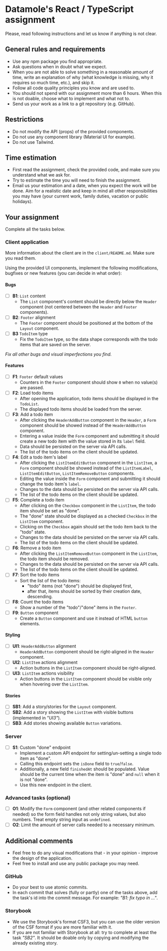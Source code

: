 # Datamole's React / TypeScript assignment

Please, read following instructions and let us know if anything is not clear.

## General rules and requirements

* Use any npm package you find appropriate.
* Ask questions when in doubt what we expect.
* When you are not able to solve something in a reasonable amount of time, write an explanation of why
  (what knowledge is missing, why it requires so much time, etc.), and skip it.
* Follow all code quality principles you know and are used to.
* You should not spend with our assignment more than 6 hours.
  When this is not doable, choose what to implement and what not to.
* Send us your work as a link to a git repository (e.g. GitHub).

## Restrictions

- Do not modify the API (props) of the provided components.
- Do not use any component library (Material UI for example).
- Do not use Tailwind.

## Time estimation

* First read the assignment, check the provided code, and make sure you understand what we ask for.
* Try to estimate the time you will need to finish the assignment.
* Email us your estimation and a date, when you expect the work will be done.
  Aim for a realistic date and keep in mind all other responsibilities you may have
  (your current work, family duties, vacation or public holidays).

## Your assignment

Complete all the tasks below.

### Client application

More information about the client are in the `client/README.md`. Make sure you read them.

Using the provided UI components, implement the following modifications, bugfixes or new features (you can decide in what order):

#### Bugs

- [ ] **B1**: `List` content
  - The `List` component's content should be directly below the `Header` component (not centered between the `Header` and `Footer` components).
- [ ] **B2**: `Footer` alignment
  - The `Footer` component should be positioned at the bottom of the `Layout` component.
- [ ] **B3** `TodoItem` type
  - Fix the `TodoItem` type, so the data shape corresponds with the todo items that are saved on the server.

_Fix all other bugs and visual imperfections you find._

#### Features

- [ ] **F1**: `Footer` default values
  - Counters in the `Footer` component should show `0` when no value(s) are passed.
- [ ] **F2**: Load todo items
  - After opening the application, todo items should be displayed in the `TodoList`.
  - The displayed todo items should be loaded from the server.
- [ ] **F3**: Add a todo item
  - After clicking the `HeaderAddButton` component in the `Header`, a `Form` component should be showed instead of the `HeaderAddButton` component.
  - Entering a value inside the `Form` component and submitting it should create a new todo item with the value stored in its `label` field.
  - Data should be persisted on the server via API calls.
  - The list of the todo items on the client should be updated.
- [ ] **F4**: Edit a todo item's label
  - After clicking the `ListItemEditButton` component in the `ListItem`, a `Form` component should be showed instead of the `ListItemLabel`, `ListItemEditButton`, `ListItemRemoveButton` components.
  - Editing the value inside the `Form` component and submitting it should change the todo item's `label`.
  - Changes to the data should be persisted on the server via API calls.
  - The list of the todo items on the client should be updated.
- [ ] **F5**: Complete a todo item
  - After clicking on the `Checkbox` component in the `ListItem`, the todo item should be set as "done".
  - The "done" state should be displayed as a checked `Checkbox` in the `ListItem` component.
  - Clicking on the `Checkbox` again should set the todo item back to the "todo" state.
  - Changes to the data should be persisted on the server via API calls.
  - The list of the todo items on the client should be updated.
- [ ] **F6**: Remove a todo item
  - After clicking the `ListItemRemoveButton` component in the `ListItem`, the todo item should be removed.
  - Changes to the data should be persisted on the server via API calls.
  - The list of the todo items on the client should be updated.
- [ ] **F7**: Sort the todo items
  - Sort the list of the todo items:
    - "todo" items (not "done") should be displayed first,
    - after that, items should be sorted by their creation date, descending.
- [ ] **F8**: Count the todo items
  - Show a number of the "todo"/"done" items in the `Footer`. 
- [ ] **F9**: `Button` component
  - Create a `Button` component and use it instead of HTML `button` elements.

#### Styling

- [ ] **UI1**: `HeaderAddButton` alignment
  - `HeaderAddButton` component should be right-aligned in the `Header` component.
- [ ] **UI2**: `ListItem` actions alignment
  - Action buttons in the `ListItem` component should be right-aligned.
- [ ] **UI3**: `ListItem` actions visibility
  -  Action buttons in the `ListItem` component should be visible only when hovering over the `ListItem`.

#### Stories

- [ ] **SB1**: Add a story/stories for the `Layout` component.
- [ ] **SB2**: Add a story showing the `ListItem` with visible buttons (implemented in _"UI3"_).
- [ ] **SB3**: Add stories showing available `Button` variations.

### Server

- [ ] **S1**: Custom "done" endpoint 
  - Implement a custom API endpoint for setting/un-setting a single todo item as "done".
  - Calling this endpoint sets the `isDone` field to `true`/`false`.
  - Additionally, a new field `finishedAt` should be populated. Value should be the current time when the item is "done" and `null` when it is not "done".
  - Use this new endpoint in the client.

### Advanced tasks (optional)

- [ ] **O1**: Modify the `Form` component (and other related components if needed) so the form field handles not only string values, but also numbers. Treat empty string input as `undefined`.
- [ ] **O2**: Limit the amount of server calls needed to a necessary minimum.

## Additional comments

- Feel free to do any visual modifications that - in your opinion - improve the design of the application.
- Feel free to install and use any public package you may need.

### GitHub

- Do your best to use atomic commits.
- In each commit that solves (fully or partly) one of the tasks above, add the task's id into the commit message. For example: _"B1: fix typo in ..."_.

### Storybook

- We use the Storybook's format CSF3, but you can use the older version of the CSF format if you are more familiar with it.
- If you are not familiar with Storybook at all: try to complete at least the task _"SB2"_. It should be doable only by copying and modifying the already existing story.